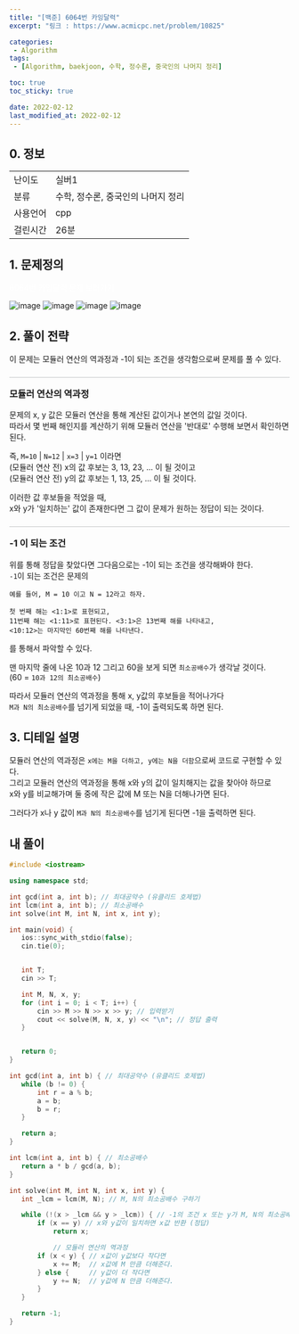 ```yaml
---
title: "[백준] 6064번 카잉달력"
excerpt: "링크 : https://www.acmicpc.net/problem/10825"

categories: 
 - Algorithm
tags:
 - [Algorithm, baekjoon, 수학, 정수론, 중국인의 나머지 정리]

toc: true
toc_sticky: true

date: 2022-02-12
last_modified_at: 2022-02-12
---
```


<style>
    h3, h4 {border-top: 0.25px solid #51555d54; padding-top: 16px;}
    .info_link {color:white; text-decoration: none;}
    .info_link:visited {color:white; text-decoration: none;}
    .info_link:hover {color:#8cd2d5;}
</style>

## 0. 정보
<table>
    <tr>
        <td>난이도</td>
        <td>실버1</td>
    </tr>
    <tr>
        <td>분류</td>
        <td>수학, 정수론, 중국인의 나머지 정리</td>
    </tr>
    <tr>
        <td>사용언어</td>
        <td>cpp</td>
    </tr>
    <tr>
        <td>걸린시간</td>
        <td>26분</td>
    </tr>
</table>


## 1. 문제정의
<p>
    <a href="https://www.acmicpc.net/problem/6064" class="info_link">
        6064번 카잉달력 문제 보러가기
    </a>
</p>

![image](https://user-images.githubusercontent.com/74577714/153703978-01c48e7a-d9c1-4a53-9f0a-d18b88eb882a.png)
![image](https://user-images.githubusercontent.com/74577714/153703993-c1913940-cf04-43ff-967f-84b78fb67c8f.png)
![image](https://user-images.githubusercontent.com/74577714/153703998-af02e346-8243-4137-a05f-6449519f5385.png)
![image](https://user-images.githubusercontent.com/74577714/153704005-360a2ccd-842c-4bd0-b648-1bc3af937da3.png)


## 2. 풀이 전략
 이 문제는 모듈러 연산의 역과정과 -1이 되는 조건을 생각함으로써 문제를 풀 수 있다.
 
### 모듈러 연산의 역과정
 문제의 x, y 값은 모듈러 연산을 통해 계산된 값이거나 본연의 값일 것이다.<br>
 따라서 몇 번째 해인지를 계산하기 위해 모듈러 연산을 '반대로' 수행해 보면서 확인하면 된다.

 즉, ``M=10`` | ``N=12`` | ``x=3`` | ``y=1`` 이라면<br>
 (모듈러 연산 전) x의 값 후보는 3, 13, 23, ... 이 될 것이고<br>
 (모듈러 연산 전) y의 값 후보는 1, 13, 25, ... 이 될 것이다.

 이러한 값 후보들을 적었을 때, <br>
 x와 y가 '일치하는' 값이 존재한다면 그 값이 문제가 원하는 정답이 되는 것이다.

### -1 이 되는 조건
 위를 통해 정답을 찾았다면 그다음으로는 -1이 되는 조건을 생각해봐야 한다. <br>
 ``-1``이 되는 조건은 문제의 
 
 ```
 예를 들어, M = 10 이고 N = 12라고 하자. 

 첫 번째 해는 <1:1>로 표현되고, 
 11번째 해는 <1:11>로 표현된다. <3:1>은 13번째 해를 나타내고, 
 <10:12>는 마지막인 60번째 해를 나타낸다. 
 ```

 를 통해서 파악할 수 있다.

 맨 마지막 줄에 나온 10과 12 그리고 60을 보게 되면 ``최소공배수``가 생각날 것이다. <br>
 <span style='font-size: 14px'>(60 = ``10과 12의 최소공배수``)</span>

 따라서 모듈러 연산의 역과정을 통해 x, y값의 후보들을 적어나가다 <br>
 ``M과 N의 최소공배수``를 넘기게 되었을 때, -1이 출력되도록 하면 된다.

## 3. 디테일 설명
 모듈러 연산의 역과정은 ``x에는 M을 더하고, y에는 N을 더함``으로써 코드로 구현할 수 있다. <br>
 그리고 모듈러 연산의 역과정을 통해 x와 y의 값이 일치해지는 값을 찾아야 하므로 <br>
 x와 y를 비교해가며 둘 중에 작은 값에 M 또는 N을 더해나가면 된다.

 그러다가 x나 y 값이 ``M과 N의 최소공배수``를 넘기게 된다면 -1을 출력하면 된다.

## 내 풀이
 ```cpp
#include <iostream>

using namespace std;

int gcd(int a, int b); // 최대공약수 (유클리드 호제법)
int lcm(int a, int b); // 최소공배수
int solve(int M, int N, int x, int y);

int main(void) {
	ios::sync_with_stdio(false);
	cin.tie(0);


	int T;
	cin >> T;

	int M, N, x, y;
	for (int i = 0; i < T; i++) {
		cin >> M >> N >> x >> y; // 입력받기
		cout << solve(M, N, x, y) << "\n"; // 정답 출력
	}


	return 0;
}

int gcd(int a, int b) { // 최대공약수 (유클리드 호제법)
	while (b != 0) {
		int r = a % b;
		a = b;
		b = r;
	}

	return a;
}

int lcm(int a, int b) { // 최소공배수
	return a * b / gcd(a, b);
}

int solve(int M, int N, int x, int y) {
	int _lcm = lcm(M, N); // M, N의 최소공배수 구하기

	while (!(x > _lcm && y > _lcm)) { // -1의 조건 x 또는 y가 M, N의 최소공배수를 넘김
		if (x == y) // x와 y값이 일치하면 x값 반환 (정답)
			return x;

            // 모듈러 연산의 역과정
		if (x < y) { // x값이 y값보다 작다면
			x += M;  // x값에 M 만큼 더해준다.
		} else {     // y값이 더 작다면
			y += N;  // y값에 N 만큼 더해준다.
		}
	}

	return -1;
}
 ```